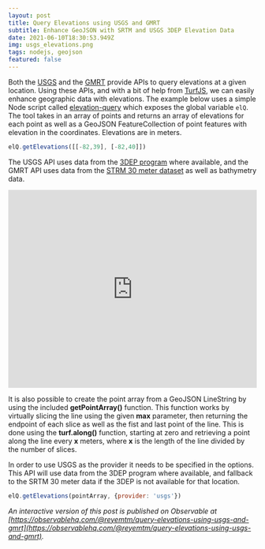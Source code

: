 ```yaml
---
layout: post
title: Query Elevations using USGS and GMRT
subtitle: Enhance GeoJSON with SRTM and USGS 3DEP Elevation Data
date: 2021-06-10T18:30:53.949Z
img: usgs_elevations.png
tags: nodejs, geojson
featured: false
---
```

Both the [USGS](https://nationalmap.gov/epqs/) and the [GMRT](https://www.gmrt.org/services/index.php) provide APIs to query elevations at a given location. Using these APIs, and with a bit of help from [TurfJS](https://turfjs.org), we can easily enhance geographic data with elevations. The example below uses a simple Node script called [elevation-query](https://www.npmjs.com/package/elevation-query) which exposes the global variable `elQ`. The tool takes in an array of points and returns an array of elevations for each point as well as a GeoJSON FeatureCollection of point features with elevation in the coordinates. Elevations are in meters. 

```JavaScript
elQ.getElevations([[-82,39], [-82,40]])
```

The USGS API uses data from the [3DEP program](https://www.usgs.gov/core-science-systems/ngp/3dep) where available, and the GMRT API uses data from the [STRM 30 meter dataset](https://www2.jpl.nasa.gov/srtm/) as well as bathymetry data.

<iframe width="100%" height="401" frameborder="0"
  src="https://observablehq.com/embed/@reyemtm/query-elevations-using-usgs-and-gmrt?cells=canvasContainer"></iframe>

It is also possible to create the point array from a GeoJSON LineString by using the included **getPointArray()** function. This function works by virtually slicing the line using the given **max** parameter, then returning the endpoint of each slice as well as the fist and last point of the line. This is done using the **turf.along()** function, starting at zero and retrieving a point along the line every **x** meters, where **x** is the length of the line divided by the number of slices.

In order to use USGS as the provider it needs to be specified in the options. This API will use data from the 3DEP program where available, and fallback to the SRTM 30 meter data if the 3DEP is not available for that location.

```JavaScript
elQ.getElevations(pointArray, {provider: 'usgs'})
```

*An interactive version of this post is published on Observable at [https://observablehq.com/@reyemtm/query-elevations-using-usgs-and-gmrt](https://observablehq.com/@reyemtm/query-elevations-using-usgs-and-gmrt).*
